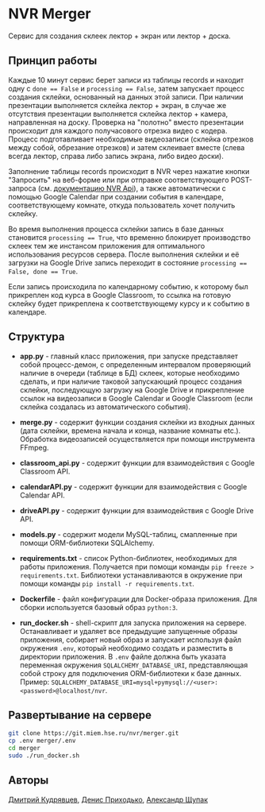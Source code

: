 # NVR Merger 

Сервис для создания склеек лектор + экран или лектор + доска.

## Принцип работы

Каждые 10 минут сервис берет записи из таблицы records и 
находит одну с `done == False` и `processing == False`, затем 
запускает процесс создания склейки, основанный на данных этой записи. 
При наличии презентации выполняется склейка лектор + экран, в случае же 
отсутствия презентации выполняется склейка лектор + камера, направленная 
на доску. Проверка на "полотно" вместо презентации происходит для каждого 
получасового отрезка видео с кодера. Процесс подготавливает необходимые 
видеозаписи (склейка отрезков между собой, обрезание отрезков) и затем 
склеивает вместе (слева всегда лектор, справа либо запись экрана, 
либо видео доски). 

Заполнение таблицы records происходит в NVR через 
нажатие кнопки "Запросить" на веб-форме или при отправке соответствующего 
POST-запроса (см. [документацию NVR Api](https://nvr.miem.hse.ru/manage-api)),
а также автоматически с помощью Google Calendar при создании события 
в календаре, соответствующему комнате, откуда пользователь хочет получить
склейку.

Во время выполнения процесса склейки запись в базе данных становится
`processing == True`, что временно блокирует производство склеек 
тем же инстансом приложения для оптимального использования 
ресурсов сервера. После выполнения склейки и её загрузки на Google Drive
запись переходит в состояние `processing == False, done == True`.

Если запись происходила по календарному событию, к которому был прикреплен
код курса в Google Classroom, то ссылка на готовую склейку будет прикреплена к 
соответствующему курсу и к событию в календаре.

## Структура 

* **app.py** - главный класс приложения, при запуске представляет собой 
процесс-демон, c определенным интервалом проверяющий наличие в очереди 
(таблице в БД) склеек, которые необходимо сделать, и при наличие таковой 
запускающий процесс создания склейки, последующую загрузку на Google Drive
и прикрепление ссылок на видеозаписи в Google Calendar и Google Classroom
(если склейка создалась из автоматического события).

* **merge.py** - содержит функции создания склейки из входных данных
(дата склейки, времена начала и конца, название комнаты etc.). Обработка
видеозаписей осуществляется при помощи инструмента FFmpeg.

* **classroom_api.py** - содержит  функции для взаимодействия с Google Classroom API.

* **calendarAPI.py** - содержит функции для взаимодействия с Google Calendar API.

* **driveAPI.py** - содержит функции для взаимодействия с Google Drive API.

* **models.py** - содержит модели MySQL-таблиц, смапленные при помощи 
ORM-библиотеки SQLAlchemy.

* **requirements.txt** - список Python-библиотек, необходимых для работы 
приложения. Получается при помощи команды `pip freeze > requirements.txt`. 
Библиотеки устанавливаются в окружение при помощи команды 
`pip install -r requirements.txt`. 

* **Dockerfile** - файл конфигурации для Docker-образа приложения. 
Для сборки используется базовый образ `python:3`.

* **run_docker.sh** - shell-скрипт для запуска приложения на сервере. 
Останавливает и удаляет все предыдущие запущенные образы приложения, 
собирает новый образ и запускает используя файл окружения `.env`, который 
необходимо создать и разместить в директории приложения. В `.env` файле 
должна быть указата переменная окружения `SQLALCHEMY_DATABASE_URI`, 
представляющая собой строку для подключения ORM-библиотеки к базе данных. 
Пример: `SQLALCHEMY_DATABASE_URI=mysql+pymysql://<user>:<password>@localhost/nvr`.

## Развертывание на сервере

```bash
git clone https://git.miem.hse.ru/nvr/merger.git
cp .env merger/.env
cd merger
sudo ./run_docker.sh
```

## Авторы

[Дмитрий Кудрявцев](https://github.com/kuderr),
[Денис Приходько](https://github.com/Burnouttt),
[Александр Щупак](https://git.miem.hse.ru/aaschupak)

